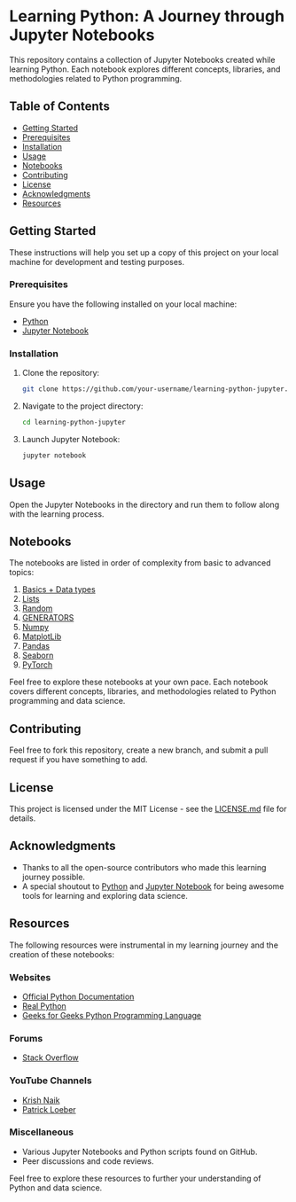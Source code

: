 # Learning Python: A Journey through Jupyter Notebooks

This repository contains a collection of Jupyter Notebooks created while learning Python. Each notebook explores different concepts, libraries, and methodologies related to Python programming.

## Table of Contents
- [Getting Started](#getting-started)
- [Prerequisites](#prerequisites)
- [Installation](#installation)
- [Usage](#usage)
- [Notebooks](#notebooks)
- [Contributing](#contributing)
- [License](#license)
- [Acknowledgments](#acknowledgments)
- [Resources](#resources)

## Getting Started

These instructions will help you set up a copy of this project on your local machine for development and testing purposes.

### Prerequisites

Ensure you have the following installed on your local machine:

- [Python](https://www.python.org/downloads/)
- [Jupyter Notebook](https://jupyter.org/install)

### Installation

1. Clone the repository:
    ```bash
    git clone https://github.com/your-username/learning-python-jupyter.git
    ```

2. Navigate to the project directory:
    ```bash
    cd learning-python-jupyter
    ```

3. Launch Jupyter Notebook:
    ```bash
    jupyter notebook
    ```

## Usage

Open the Jupyter Notebooks in the directory and run them to follow along with the learning process.

## Notebooks

The notebooks are listed in order of complexity from basic to advanced topics:

1. [Basics + Data types](Basics%20+%20Data%20types.ipynb)
2. [Lists](Lists.ipynb)
3. [Random](Random.ipynb)
4. [GENERATORS](GENERATORS.ipynb)
5. [Numpy](Numpy.ipynb)
6. [MatplotLib](MatplotLib.ipynb)
7. [Pandas](Pandas.ipynb)
8. [Seaborn](Seaborn.ipynb)
9. [PyTorch](PyTorch.ipynb)

Feel free to explore these notebooks at your own pace. Each notebook covers different concepts, libraries, and methodologies related to Python programming and data science.

## Contributing

Feel free to fork this repository, create a new branch, and submit a pull request if you have something to add.

## License

This project is licensed under the MIT License - see the [LICENSE.md](https://github.com/vbabua/Python-Learning-Journey/blob/main/LICENSE) file for details.

## Acknowledgments

- Thanks to all the open-source contributors who made this learning journey possible.
- A special shoutout to [Python](https://www.python.org/) and [Jupyter Notebook](https://jupyter.org/) for being awesome tools for learning and exploring data science.

## Resources

The following resources were instrumental in my learning journey and the creation of these notebooks:

### Websites
- [Official Python Documentation](https://docs.python.org/3/)
- [Real Python](https://realpython.com/)
- [Geeks for Geeks Python Programming Language](https://www.geeksforgeeks.org/python-programming-language/)

### Forums
- [Stack Overflow](https://stackoverflow.com/)

### YouTube Channels
- [Krish Naik](https://www.youtube.com/playlist?list=PLZoTAELRMXVNUL99R4bDlVYsncUNvwUBB)
- [Patrick Loeber](https://www.youtube.com/watch?v=EMXfZB8FVUA&list=PLqnslRFeH2UrcDBWF5mfPGpqQDSta6VK4)

### Miscellaneous
- Various Jupyter Notebooks and Python scripts found on GitHub.
- Peer discussions and code reviews.

Feel free to explore these resources to further your understanding of Python and data science.

